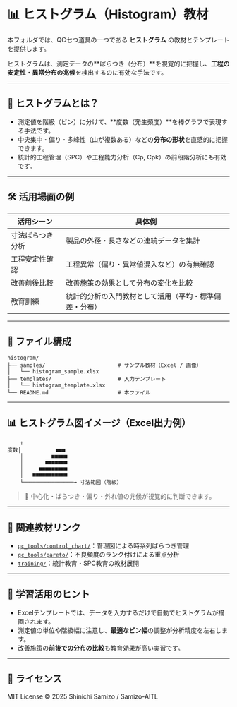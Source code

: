 # 📊 ヒストグラム（Histogram）教材

本フォルダでは、QC七つ道具の一つである **ヒストグラム** の教材とテンプレートを提供します。

ヒストグラムは、測定データの**ばらつき（分布）**を視覚的に把握し、**工程の安定性・異常分布の兆候**を検出するのに有効な手法です。

---

## 📌 ヒストグラムとは？

- 測定値を階級（ビン）に分けて、**度数（発生頻度）**を棒グラフで表現する手法です。
- 中央集中・偏り・多峰性（山が複数ある）などの**分布の形状**を直感的に把握できます。
- 統計的工程管理（SPC）や工程能力分析（Cp, Cpk）の前段階分析にも有効です。

---

## 🛠️ 活用場面の例

| 活用シーン | 具体例 |
|------------|--------|
| 寸法ばらつき分析 | 製品の外径・長さなどの連続データを集計 |
| 工程安定性確認 | 工程異常（偏り・異常値混入など）の有無確認 |
| 改善前後比較 | 改善施策の効果として分布の変化を比較 |
| 教育訓練 | 統計的分析の入門教材として活用（平均・標準偏差・分布） |

---

## 📁 ファイル構成

```plaintext
histogram/
├── samples/                       # サンプル教材（Excel / 画像）
│   └── histogram_sample.xlsx
├── templates/                     # 入力テンプレート
│   └── histogram_template.xlsx
└── README.md                      # 本ファイル
```

---

## 📊 ヒストグラム図イメージ（Excel出力例）

```
    ↑
度数│           ■■■
    │         ■■■■■
    │       ■■■■■■■
    │     ■■■■■■■■■
    │   ■■■■■■■■■■■
    └────────────────→ 寸法範囲（階級）
```

> 📌 中心化・ばらつき・偏り・外れ値の兆候が視覚的に判断できます。

---

## 🔗 関連教材リンク

- [`qc_tools/control_chart/`](../control_chart/)：管理図による時系列ばらつき管理
- [`qc_tools/pareto/`](../pareto/)：不良頻度のランク付けによる重点分析
- [`training/`](../../training/)：統計教育・SPC教育の教材展開

---

## 🧠 学習活用のヒント

- Excelテンプレートでは、データを入力するだけで自動でヒストグラムが描画されます。
- 測定値の単位や階級幅に注意し、**最適なビン幅**の調整が分析精度を左右します。
- 改善施策の**前後での分布の比較**も教育効果が高い実習です。

---

## 📜 ライセンス

MIT License © 2025 Shinichi Samizo / Samizo-AITL
